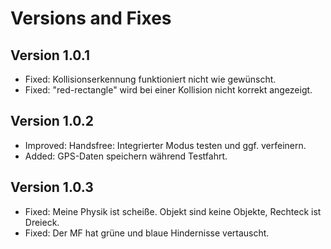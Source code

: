 # Versions and Fixes

## Version 1.0.1
- Fixed: Kollisionserkennung funktioniert nicht wie gewünscht.
- Fixed: "red-rectangle" wird bei einer Kollision nicht korrekt angezeigt.

## Version 1.0.2
- Improved: Handsfree: Integrierter Modus testen und ggf. verfeinern.
- Added: GPS-Daten speichern während Testfahrt.

## Version 1.0.3
- Fixed: Meine Physik ist scheiße. Objekt sind keine Objekte, Rechteck ist Dreieck.
- Fixed: Der MF hat grüne und blaue Hindernisse vertauscht.
